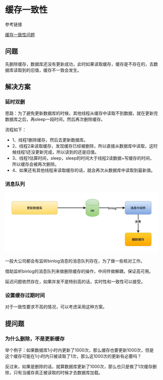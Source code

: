 # 缓存一致性

参考链接

[缓存一致性问题](https://mp.weixin.qq.com/s/dYvM8_6SQnYRB6KjPsprbw)

## 问题

先删除缓存，数据库还没有更新成功，此时如果读取缓存，缓存是不存在的，去数据库读取到的旧值，缓存不一致会发生。

## 解决方案

### 延时双删

思路：为了避免更新数据库的时候，其他线程从缓存中读取不到数据，就在更新完数据库之后，再sleep一段时间，然后再次删除缓存。

流程如下：

* 1、线程1删除缓存，然后去更新数据库。
* 2、线程2来读取缓存，发现缓存已经被删除，所以直接从数据库中读取，这时候线程1还没更新完成，所以读到的还是旧值。
* 3、线程1估算时间，sleep，sleep的时间大于线程2读数据+写缓存的时间，所以缓存会被再次删除。
* 4、如果还有其他线程来读取缓存的话，就会再次从数据库中读取到最新值。

### 消息队列

![图片](img/640.webp)

一般大公司都会有监听binlog消息的消息队列存在，为了做一些核对工作。

借助监听binlog的消息队列来做删除缓存的操作，中间件做解耦，保证高可用。

延迟问题依然存在，如果并发不是特别高的话，实时性和一致性可以接受。

### 设置缓存过期时间

对于一致性要求不高的情况，可以考虑采用这种方案。

## 提问题

### 为什么删除，不是更新缓存

举个例子：如果数据库1小时内更新了1000次，那么缓存也要更新1000次，但是这个缓存可能在1小时内只被读取了1次，那么这1000次的更新有必要吗？

反过来，如果是删除的话，就算数据库更新了1000次，那么也只是做了1次缓存删除，只有当缓存真正被读取的时候才去数据库加载。


